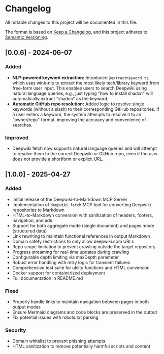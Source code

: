 # Changelog

All notable changes to this project will be documented in this file.

The format is based on [Keep a Changelog](https://keepachangelog.com/en/1.0.0/),
and this project adheres to [Semantic Versioning](https://semver.org/spec/v2.0.0.html).

## [0.0.6] - 2024-06-07

### Added
- **NLP-powered keyword extraction:** Introduced `@extractKeyword.ts`, which uses wink-nlp to extract the most likely tech/library keyword from free-form user input. This enables users to search Deepwiki using natural language queries, e.g., just typing "how to install shadcn" will automatically extract "shadcn" as the keyword.
- **Automatic GitHub repo resolution:** Added logic to resolve single keywords (without a slash) to their corresponding GitHub repositories. If a user enters a keyword, the system attempts to resolve it to an "owner/repo" format, improving the accuracy and convenience of searches.

### Improved
- Deepwiki fetch now supports natural language queries and will attempt to resolve them to the correct Deepwiki or GitHub repo, even if the user does not provide a shortform or explicit URL.

## [1.0.0] - 2025-04-27

### Added
- Initial release of the Deepwiki-to-Markdown MCP Server
- Implementation of `deepwiki_fetch` MCP tool for converting Deepwiki repositories to Markdown
- HTML-to-Markdown conversion with sanitization of headers, footers, navigation, and ads
- Support for both aggregate mode (single document) and pages mode (structured data)
- Link rewriting to maintain functional references in output Markdown
- Domain safety restrictions to only allow deepwiki.com URLs
- Repo scope limitation to prevent crawling outside the target repository
- Progress streaming for real-time updates during crawling
- Configurable depth limiting via maxDepth parameter
- Robust error handling with retry logic for transient failures
- Comprehensive test suite for utility functions and HTML conversion
- Docker support for containerized deployment
- Full documentation in README.md

### Fixed
- Properly handle links to maintain navigation between pages in both output modes
- Ensure Mermaid diagrams and code blocks are preserved in the output
- Fix potential issues with robots.txt parsing

### Security
- Domain whitelist to prevent phishing attempts
- HTML sanitization to remove potentially harmful scripts and content 